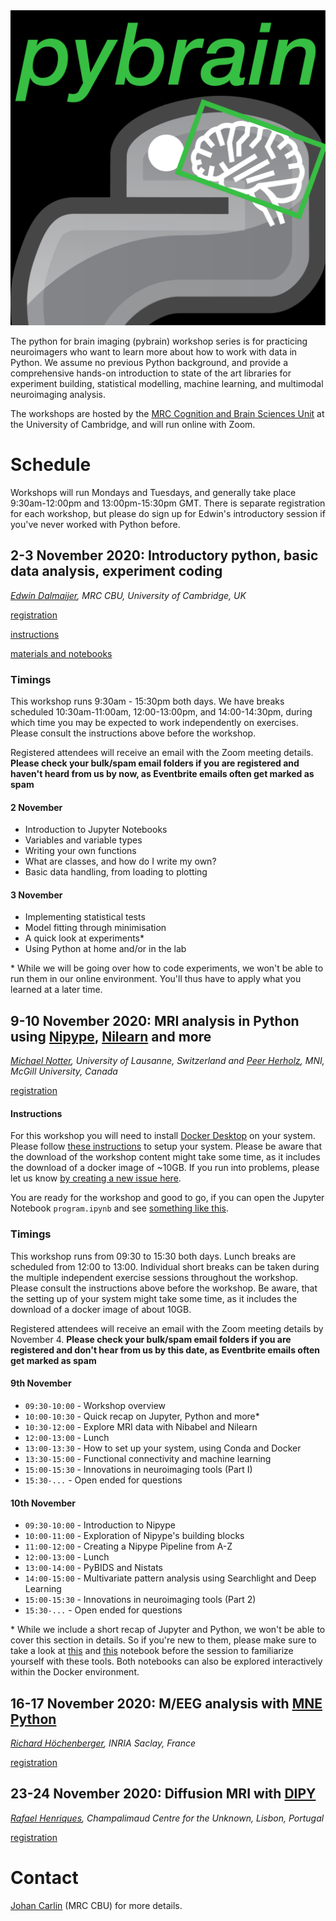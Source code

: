 <center><img width="517" alt="pybrain_logo" src="pybrain_logo.png"></center>

The python for brain imaging (pybrain) workshop series is for practicing neuroimagers
who want to learn more about how to work with data in Python. We assume no previous
Python background, and provide a comprehensive hands-on introduction to state of the art
libraries for experiment building, statistical modelling, machine learning, and
multimodal neuroimaging analysis.

The workshops are hosted by the [MRC Cognition and Brain Sciences
Unit](https://www.mrc-cbu.cam.ac.uk/) at the University of Cambridge, and will run
online with Zoom.
 
# Schedule

Workshops will run Mondays and Tuesdays, and generally take place 9:30am-12:00pm and
13:00pm-15:30pm GMT. There is separate registration for each workshop, but please do
sign up for Edwin's introductory session if you've never worked with Python before.

## 2-3 November 2020: Introductory python, basic data analysis, experiment coding

*[Edwin Dalmaijer](http://www.pygaze.org/esdalmaijer/), MRC CBU, University of
Cambridge, UK*

[registration](https://www.eventbrite.co.uk/e/pybrain-introductory-python-basic-data-analysis-experiment-coding-tickets-122958370797)

[instructions](http://www.pygaze.org/2020/10/pybrain-workshop)

[materials and notebooks](https://github.com/esdalmaijer/PyBrain_Python_Intro)

### Timings

This workshop runs 9:30am - 15:30pm both days. We have breaks scheduled 10:30am-11:00am,
12:00-13:00pm, and 14:00-14:30pm, during which time you may be expected to work
independently on exercises. Please consult the instructions above before the workshop.

Registered attendees will receive an email with the Zoom meeting details. **Please check
your bulk/spam email folders if you are registered and haven't heard from us by now, as
Eventbrite emails often get marked as spam**

#### 2 November
* Introduction to Jupyter Notebooks
* Variables and variable types
* Writing your own functions
* What are classes, and how do I write my own?
* Basic data handling, from loading to plotting

#### 3 November
* Implementing statistical tests
* Model fitting through minimisation
* A quick look at experiments\*
* Using Python at home and/or in the lab

\* While we will be going over how to code experiments, we won't be able to run them in
our online environment. You'll thus have to apply what you learned at a later time.

## 9-10 November 2020: MRI analysis in Python using [Nipype](https://nipype.readthedocs.io/en/latest/), [Nilearn](https://nilearn.github.io/) and more

*[Michael Notter](https://miykael.github.io/), University of Lausanne, Switzerland and
[Peer Herholz](https://peerherholz.github.io/), MNI, McGill University, Canada*

[registration](https://www.eventbrite.co.uk/e/pybrain-mri-analysis-in-python-using-nipype-nilearn-and-more-tickets-123243136539)

#### Instructions

For this workshop you will need to install [Docker Desktop](https://www.docker.com/products/docker-desktop) on your system. Please follow [these instructions](https://github.com/miykael/workshop_pybrain#1-docker-recommended-fully-interactive) to setup your system. Please be aware that the download of the workshop content might take some time, as it includes the download of a docker image of ~10GB. If you run into problems, please let us know [by creating a new issue here](https://github.com/miykael/workshop_pybrain/issues).

You are ready for the workshop and good to go, if you can open the Jupyter Notebook `program.ipynb` and see [something like this](https://nbviewer.jupyter.org/github/miykael/workshop_pybrain/blob/master/program.ipynb).

### Timings

This workshop runs from 09:30 to 15:30 both days. Lunch breaks are scheduled from 12:00 to 13:00. Individual short breaks can be taken during the multiple independent exercise sessions throughout the workshop. Please consult the instructions above before the workshop. Be aware, that the setting up of your system might take some time, as it includes the download of a docker image of about 10GB.

Registered attendees will receive an email with the Zoom meeting details by November 4. **Please check your bulk/spam email folders if you are registered and don't hear from us by this date, as Eventbrite emails often get marked as spam**

#### 9th November
* `09:30-10:00` - Workshop overview
* `10:00-10:30` - Quick recap on Jupyter, Python and more\*
* `10:30-12:00` - Explore MRI data with Nibabel and Nilearn
* `12:00-13:00` - Lunch
* `13:00-13:30` - How to set up your system, using Conda and Docker
* `13:30-15:00` - Functional connectivity and machine learning
* `15:00-15:30` - Innovations in neuroimaging tools (Part I)
* `15:30-...` - Open ended for questions

#### 10th November
* `09:30-10:00` - Introduction to Nipype
* `10:00-11:00` - Exploration of Nipype's building blocks
* `11:00-12:00` - Creating a Nipype Pipeline from A-Z
* `12:00-13:00` - Lunch
* `13:00-14:00` - PyBIDS and Nistats
* `14:00-15:00` - Multivariate pattern analysis using Searchlight and Deep Learning
* `15:00-15:30` - Innovations in neuroimaging tools (Part 2)
* `15:30-...` - Open ended for questions

\* While we include a short recap of Jupyter and Python, we won't be able to cover this section in details. So if you're new to them, please make sure to take a look at [this](https://nbviewer.jupyter.org/github/miykael/workshop_pybrain/blob/master/notebooks/01a_intro_jupyter-notebook.ipynb) and [this](https://nbviewer.jupyter.org/github/miykael/workshop_pybrain/blob/master/notebooks/01b_intro_python.ipynb) notebook before the session to familiarize yourself with these tools. Both notebooks can also be explored interactively within the Docker environment.

## 16-17 November 2020: M/EEG analysis with [MNE Python](https://mne.tools/stable/index.html)

*[Richard Höchenberger](https://hoechenberger.net/), INRIA Saclay, France*

[registration](https://www.eventbrite.co.uk/e/pybrain-meeg-analysis-with-mne-python-tickets-123244189689)

## 23-24 November 2020: Diffusion MRI with [DIPY](https://dipy.org/)

*[Rafael Henriques](https://github.com/rafaelnh), Champalimaud Centre for the Unknown, Lisbon, Portugal*

[registration](https://www.eventbrite.co.uk/e/pybrain-diffusion-mri-with-dipy-tickets-123245505625)

# Contact
[Johan Carlin](http://www.mrc-cbu.cam.ac.uk/people/Johan.Carlin/) (MRC CBU) for more details.
